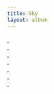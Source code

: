 ```yaml
---
title: Sky
layout: album
---
```


<a href="P1010382.jpg"><div style="background-image:url(P1010382.jpg)">&nbsp;</div></a>
<a href="P1010866.jpg"><div style="background-image:url(P1010866.jpg)">&nbsp;</div></a>
<a href="P1010869.jpg"><div style="background-image:url(P1010869.jpg)">&nbsp;</div></a>
<a href="P1010874.jpg"><div style="background-image:url(P1010874.jpg)">&nbsp;</div></a>
<a href="P1010881.jpg"><div style="background-image:url(P1010881.jpg)">&nbsp;</div></a>
<a href="P1010974.jpg"><div style="background-image:url(P1010974.jpg)">&nbsp;</div></a>
<a href="P1020071.jpg"><div style="background-image:url(P1020071.jpg)">&nbsp;</div></a>